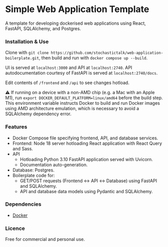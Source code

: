 # Simple Web Application Template

A template for developing dockerised web applications using React, FastAPI, SQLAlchemy, and Postgres.

### Installation & Use
Clone with `git clone https://github.com/stochastictalk/web-application-boilerplate.git`, then build and run with `docker compose up --build`.

UI is served at `localhost:3000` and API at `localhost:2740`. API autodocumentation courtesy of FastAPI is served at `localhost:2740/docs`.

Edit contents of `/frontend` and `/api` to see changes hotload.

:warning: If running on a device with a non-AMD chip (e.g. a Mac with an Apple M1), run `export DOCKER_DEFAULT_PLATFORM=linux/amd64` before the build step. This environment variable instructs Docker to build and run Docker images using AMD architecture emulation, which is necessary to avoid a SQLAlchemy dependency error.

### Features

* Docker Compose file specifying frontend, API, and database services.
* Frontend: Node 18 server hotloading React application with React Query and Sass.
* API
    * Hotloading Python 3.10 FastAPI application served with Uvicorn.
    * Documentation auto-generation.
* Database: Postgres.
* Boilerplate code for:
    * GET/POST requests (Frontend ↔ API ↔ Database) using FastAPI and SQLAlchemy.
    * API and database data models using Pydantic and SQLAlchemy.

### Dependencies

* [Docker](https://docs.docker.com/get-docker/)


### Licence

Free for commercial and personal use.


